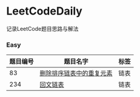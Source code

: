 # LeetCodeDaily
记录LeetCode题目思路与解法  </br>

### Easy  

 题目编号 | 题目名字 |  标签  |
-|-|-
 83 | [删除排序链表中的重复元素](https://github.com/Kong-xyZ/LeetCodeDaily/blob/master/easy/83.md) | 链表 |
 234 | [回文链表](https://github.com/Kong-xyZ/LeetCodeDaily/blob/master/easy/234.md) | 链表 |
